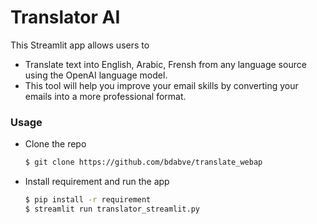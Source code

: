 # Translator AI

This Streamlit app allows users to 
- Translate text into English, Arabic, Frensh from any language source using the OpenAI language model.
- This tool will help you improve your email skills by converting your emails into a more professional format.

### Usage

- Clone the repo
    ```bash
    $ git clone https://github.com/bdabve/translate_webap
    ```

- Install requirement and run the app
    ```bash
    $ pip install -r requirement
    $ streamlit run translator_streamlit.py
    ```
